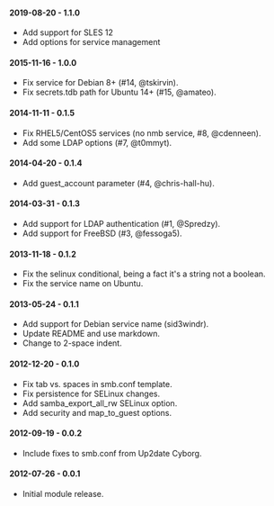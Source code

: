 #### 2019-08-20 - 1.1.0
* Add support for SLES 12
* Add options for service management

#### 2015-11-16 - 1.0.0
* Fix service for Debian 8+ (#14, @tskirvin).
* Fix secrets.tdb path for Ubuntu 14+ (#15, @amateo).

#### 2014-11-11 - 0.1.5
* Fix RHEL5/CentOS5 services (no nmb service, #8, @cdenneen).
* Add some LDAP options (#7, @t0mmyt).

#### 2014-04-20 - 0.1.4
* Add guest_account parameter (#4, @chris-hall-hu).

#### 2014-03-31 - 0.1.3
* Add support for LDAP authentication (#1, @Spredzy).
* Add support for FreeBSD (#3, @fessoga5).

#### 2013-11-18 - 0.1.2
* Fix the selinux conditional, being a fact it's a string not a boolean.
* Fix the service name on Ubuntu.

#### 2013-05-24 - 0.1.1
* Add support for Debian service name (sid3windr).
* Update README and use markdown.
* Change to 2-space indent.

#### 2012-12-20 - 0.1.0
* Fix tab vs. spaces in smb.conf template.
* Fix persistence for SELinux changes.
* Add samba_export_all_rw SELinux option.
* Add security and map_to_guest options.

#### 2012-09-19 - 0.0.2
* Include fixes to smb.conf from Up2date Cyborg.

#### 2012-07-26 - 0.0.1
* Initial module release.

